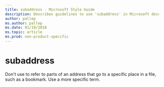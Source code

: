 ```yaml
---
title: subaddress - Microsoft Style Guide
description: Describes guidelines to use 'subaddress' in Microsoft documents. Use a more specific term.
author: pallep
ms.author: pallep
ms.date: 01/19/2018
ms.topic: article
ms.prod: non-product-specific
---
```


# subaddress

Don't
use to refer to parts of an address that go to a specific place in a
file, such as a bookmark. Use a more specific term.
